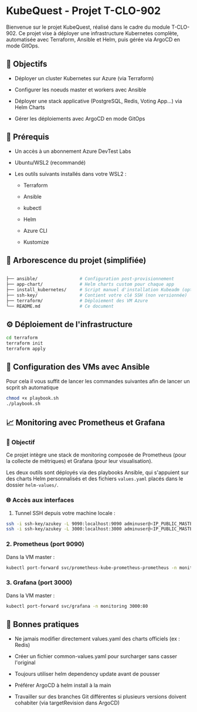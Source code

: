 # KubeQuest - Projet T-CLO-902

Bienvenue sur le projet KubeQuest, réalisé dans le cadre du module T-CLO-902. Ce projet vise à déployer une infrastructure Kubernetes complète, automatisée avec Terraform, Ansible et Helm, puis gérée via ArgoCD en mode GitOps.

## 🔧 Objectifs

- Déployer un cluster Kubernetes sur Azure (via Terraform)

- Configurer les noeuds master et workers avec Ansible

- Déployer une stack applicative (PostgreSQL, Redis, Voting App...) via Helm Charts

- Gérer les déploiements avec ArgoCD en mode GitOps

## 🚀 Prérequis

- Un accès à un abonnement Azure DevTest Labs

- Ubuntu/WSL2 (recommandé)

- Les outils suivants installés dans votre WSL2 :

  - Terraform

  - Ansible

  - kubectl

  - Helm

  - Azure CLI

  - Kustomize

## 📁 Arborescence du projet (simplifiée)

```bash

├── ansible/                # Configuration post-provisionnement
├── app-chart/              # Helm charts custom pour chaque app
├── install_kubernetes/     # Script manuel d'installation Kubeadm (optionnel)
├── ssh-key/                # Contient votre clé SSH (non versionnée)
├── terraform/              # Déploiement des VM Azure
└── README.md               # Ce document
```

## ⚙️ Déploiement de l'infrastructure

```bash
cd terraform
terraform init
terraform apply
```

## 🚒 Configuration des VMs avec Ansible

Pour cela il vous suffit de lancer les commandes suivantes afin de lancer un scprit sh automatique

```bash
chmod +x playbook.sh
./playbook.sh
```

## 📈 Monitoring avec Prometheus et Grafana

### 🌟 Objectif

Ce projet intègre une stack de monitoring composée de Prometheus (pour la collecte de métriques) et Grafana (pour leur visualisation).

Les deux outils sont déployés via des playbooks Ansible, qui s'appuient sur des charts Helm personnalisés et des fichiers `values.yaml` placés dans le dossier `helm-values/`.

### 🌐 Accès aux interfaces

1. Tunnel SSH depuis votre machine locale :

```bash
ssh -i ssh-key/azukey -L 9090:localhost:9090 adminuser@<IP_PUBLIC_MASTER>
ssh -i ssh-key/azukey -L 3000:localhost:3000 adminuser@<IP_PUBLIC_MASTER>
```

### 2. Prometheus (port 9090)

Dans la VM master :

```bash
kubectl port-forward svc/prometheus-kube-prometheus-prometheus -n monitoring 9090:9090
```

### 3. Grafana (port 3000)

Dans la VM master :

```bash
kubectl port-forward svc/grafana -n monitoring 3000:80
```

## 🤖 Bonnes pratiques

- Ne jamais modifier directement values.yaml des charts officiels (ex : Redis)

- Créer un fichier common-values.yaml pour surcharger sans casser l'original

- Toujours utiliser helm dependency update avant de pousser

- Préférer ArgoCD à helm install à la main

- Travailler sur des branches Git différentes si plusieurs versions doivent cohabiter (via targetRevision dans ArgoCD)